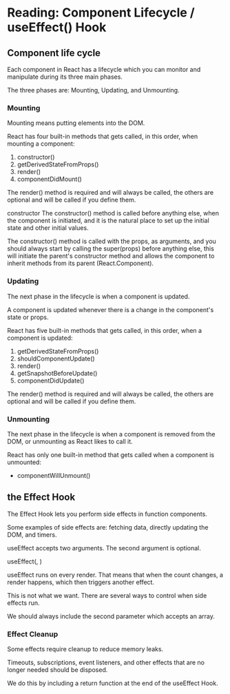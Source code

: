 # Reading: Component Lifecycle / useEffect() Hook

## Component life cycle

Each component in React has a lifecycle which you can monitor and manipulate during its three main phases.

The three phases are: Mounting, Updating, and Unmounting.

### Mounting

Mounting means putting elements into the DOM.

React has four built-in methods that gets called, in this order, when mounting a component:

1. constructor()
2. getDerivedStateFromProps()
3. render()
4. componentDidMount()

The render() method is required and will always be called, the others are optional and will be called if you define them.

constructor
The constructor() method is called before anything else, when the component is initiated, and it is the natural place to set up the initial state and other initial values.

The constructor() method is called with the props, as arguments, and you should always start by calling the super(props) before anything else, this will initiate the parent's constructor method and allows the component to inherit methods from its parent (React.Component).

### Updating

The next phase in the lifecycle is when a component is updated.

A component is updated whenever there is a change in the component's state or props.

React has five built-in methods that gets called, in this order, when a component is updated:

1. getDerivedStateFromProps()
2. shouldComponentUpdate()
3. render()
4. getSnapshotBeforeUpdate()
5. componentDidUpdate()

The render() method is required and will always be called, the others are optional and will be called if you define them.

### Unmounting

The next phase in the lifecycle is when a component is removed from the DOM, or unmounting as React likes to call it.

React has only one built-in method that gets called when a component is unmounted:

- componentWillUnmount()

## the Effect Hook

The Effect Hook lets you perform side effects in function components.

Some examples of side effects are: fetching data, directly updating the DOM, and timers.

useEffect accepts two arguments. The second argument is optional.

useEffect(<function>, <dependency>)

useEffect runs on every render. That means that when the count changes, a render happens, which then triggers another effect.

This is not what we want. There are several ways to control when side effects run.

We should always include the second parameter which accepts an array.

### Effect Cleanup

Some effects require cleanup to reduce memory leaks.

Timeouts, subscriptions, event listeners, and other effects that are no longer needed should be disposed.

We do this by including a return function at the end of the useEffect Hook.
